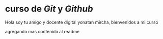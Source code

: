 # curso de _Git_ y _Github_

Hola soy tu amigo y docente digital yonatan mircha, bienvenidos a mi curso

agregando mas contenido al readme
